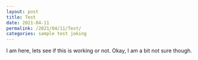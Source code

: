 ```yaml
---
layout: post
title: Test
date: 2021-04-11
permalink: /2021/04/11/Test/
categories: sample test joking
---
```

I am here, lets see if this is working or not.
Okay, I am a bit not sure though.